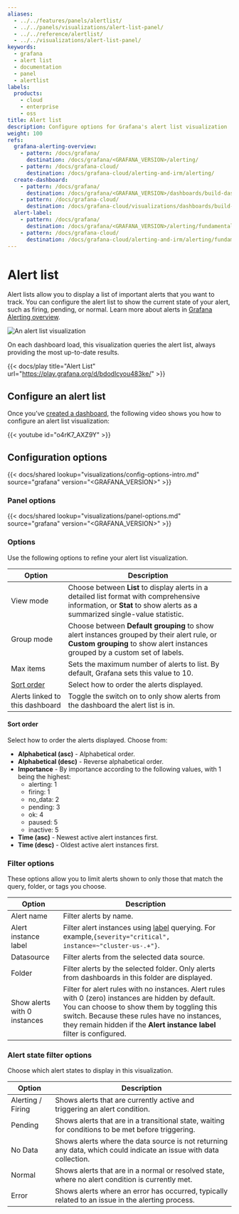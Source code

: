 ```yaml
---
aliases:
  - ../../features/panels/alertlist/
  - ../../panels/visualizations/alert-list-panel/
  - ../../reference/alertlist/
  - ../../visualizations/alert-list-panel/
keywords:
  - grafana
  - alert list
  - documentation
  - panel
  - alertlist
labels:
  products:
    - cloud
    - enterprise
    - oss
title: Alert list
description: Configure options for Grafana's alert list visualization
weight: 100
refs:
  grafana-alerting-overview:
    - pattern: /docs/grafana/
      destination: /docs/grafana/<GRAFANA_VERSION>/alerting/
    - pattern: /docs/grafana-cloud/
      destination: /docs/grafana-cloud/alerting-and-irm/alerting/
  create-dashboard:
    - pattern: /docs/grafana/
      destination: /docs/grafana/<GRAFANA_VERSION>/dashboards/build-dashboards/create-dashboard/
    - pattern: /docs/grafana-cloud/
      destination: /docs/grafana-cloud/visualizations/dashboards/build-dashboards/create-dashboard/
  alert-label:
    - pattern: /docs/grafana/
      destination: /docs/grafana/<GRAFANA_VERSION>/alerting/fundamentals/alert-rules/annotation-label/
    - pattern: /docs/grafana-cloud/
      destination: /docs/grafana-cloud/alerting-and-irm/alerting/fundamentals/alert-rules/annotation-label/
---
```


# Alert list

Alert lists allow you to display a list of important alerts that you want to track. You can configure the alert list to show the current state of your alert, such as firing, pending, or normal. Learn more about alerts in [Grafana Alerting overview](ref:grafana-alerting-overview).

![An alert list visualization](/media/docs/grafana/panels-visualizations/screenshot-alert-list-v11.3.png)

On each dashboard load, this visualization queries the alert list, always providing the most up-to-date results.

{{< docs/play title="Alert List" url="https://play.grafana.org/d/bdodlcyou483ke/" >}}

## Configure an alert list

Once you’ve [created a dashboard](ref:create-dashboard), the following video shows you how to configure an alert list visualization:

{{< youtube id="o4rK7_AXZ9Y" >}}

## Configuration options

{{< docs/shared lookup="visualizations/config-options-intro.md" source="grafana" version="<GRAFANA_VERSION>" >}}

### Panel options

{{< docs/shared lookup="visualizations/panel-options.md" source="grafana" version="<GRAFANA_VERSION>" >}}

### Options

Use the following options to refine your alert list visualization.

<!-- prettier-ignore-start -->

| Option     | Description                                                                                               |
| ---------- | --------------------------------------------------------------------------------------------------------- |
| View mode  | Choose between **List** to display alerts in a detailed list format with comprehensive information, or **Stat** to show alerts as a summarized single-value statistic.  |
| Group mode | Choose between **Default grouping** to show alert instances grouped by their alert rule, or **Custom grouping** to show alert instances grouped by a custom set of labels. |
| Max items | Sets the maximum number of alerts to list. By default, Grafana sets this value to 10. |
| [Sort order](#sort-order) | Select how to order the alerts displayed. |
| Alerts linked to this dashboard | Toggle the switch on to only show alerts from the dashboard the alert list is in. |

<!-- prettier-ignore-end -->

#### Sort order

Select how to order the alerts displayed. Choose from:

- **Alphabetical (asc)** - Alphabetical order.
- **Alphabetical (desc)** - Reverse alphabetical order.
- **Importance** - By importance according to the following values, with 1 being the highest:
  - alerting: 1
  - firing: 1
  - no_data: 2
  - pending: 3
  - ok: 4
  - paused: 5
  - inactive: 5
- **Time (asc)** - Newest active alert instances first.
- **Time (desc)** - Oldest active alert instances first.

### Filter options

These options allow you to limit alerts shown to only those that match the query, folder, or tags you choose.

<!-- prettier-ignore-start -->

| Option     | Description                                                                                               |
| ---------- | --------------------------------------------------------------------------------------------------------- |
| Alert name | Filter alerts by name. |
| Alert instance label | Filter alert instances using [label](ref:alert-label) querying. For example,`{severity="critical", instance=~"cluster-us-.+"}`. |
| Datasource | Filter alerts from the selected data source. |
| Folder | Filter alerts by the selected folder. Only alerts from dashboards in this folder are displayed. |
| Show alerts with 0 instances | Filter for alert rules with no instances. Alert rules with 0 (zero) instances are hidden by default. You can choose to show them by toggling this switch. Because these rules have no instances, they remain hidden if the **Alert instance label** filter is configured. |

### Alert state filter options

Choose which alert states to display in this visualization.

<!-- prettier-ignore-start -->

| Option     | Description                                                                                               |
| ---------- | --------------------------------------------------------------------------------------------------------- |
| Alerting / Firing | Shows alerts that are currently active and triggering an alert condition. |
| Pending | Shows alerts that are in a transitional state, waiting for conditions to be met before triggering. |
| No Data | Shows alerts where the data source is not returning any data, which could indicate an issue with data collection. |
| Normal | Shows alerts that are in a normal or resolved state, where no alert condition is currently met. |
| Error | Shows alerts where an error has occurred, typically related to an issue in the alerting process. |

<!-- prettier-ignore-end -->

